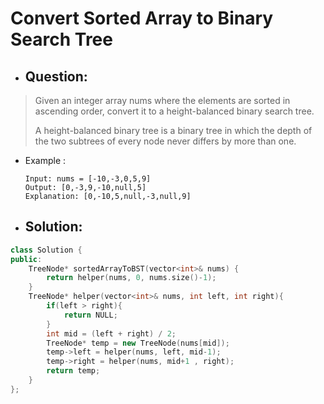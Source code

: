 # Convert Sorted Array to Binary Search Tree
- ## Question:
>Given an integer array nums where the elements are sorted in ascending order, convert it to a height-balanced binary search tree.
>
>A height-balanced binary tree is a binary tree in which the depth of the two subtrees of every node never differs by more than one.

- Example :

      Input: nums = [-10,-3,0,5,9]
      Output: [0,-3,9,-10,null,5]
      Explanation: [0,-10,5,null,-3,null,9] 

- ## Solution:
```cpp
class Solution {
public:
    TreeNode* sortedArrayToBST(vector<int>& nums) {
        return helper(nums, 0, nums.size()-1);
    }
    TreeNode* helper(vector<int>& nums, int left, int right){
        if(left > right){
            return NULL;
        }
        int mid = (left + right) / 2;
        TreeNode* temp = new TreeNode(nums[mid]);
        temp->left = helper(nums, left, mid-1);
        temp->right = helper(nums, mid+1 , right);
        return temp;
    }
};
```
